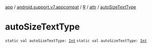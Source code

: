 [app](../../../index.md) / [android.support.v7.appcompat](../../index.md) / [R](../index.md) / [attr](index.md) / [autoSizeTextType](./auto-size-text-type.md)

# autoSizeTextType

`static val autoSizeTextType: `[`Int`](https://kotlinlang.org/api/latest/jvm/stdlib/kotlin/-int/index.html)
`static val autoSizeTextType: `[`Int`](https://kotlinlang.org/api/latest/jvm/stdlib/kotlin/-int/index.html)